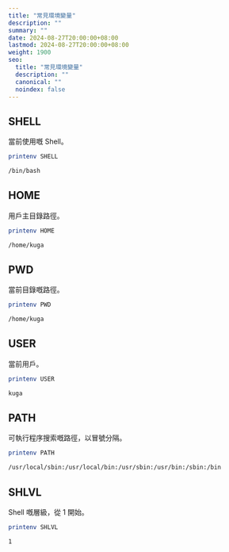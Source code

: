 ```yaml
---
title: "常見環境變量"
description: ""
summary: ""
date: 2024-08-27T20:00:00+08:00
lastmod: 2024-08-27T20:00:00+08:00
weight: 1900
seo:
  title: "常見環境變量"
  description: ""
  canonical: ""
  noindex: false
---
```


## SHELL

當前使用嘅 Shell。

```bash {frame="none"}
printenv SHELL
```

```bash {frame="none"}
/bin/bash
```

## HOME

用戶主目錄路徑。

```bash {frame="none"}
printenv HOME
```

```bash {frame="none"}
/home/kuga
```

## PWD

當前目錄嘅路徑。

```bash {frame="none"}
printenv PWD
```

```bash {frame="none"}
/home/kuga
```

## USER

當前用戶。

```bash {frame="none"}
printenv USER
```

```bash {frame="none"}
kuga
```

## PATH

可執行程序搜索嘅路徑，以冒號分隔。

```bash {frame="none"}
printenv PATH
```

```bash {frame="none"}
/usr/local/sbin:/usr/local/bin:/usr/sbin:/usr/bin:/sbin:/bin
```

## SHLVL

Shell 嘅層級，從 1 開始。

```bash {frame="none"}
printenv SHLVL
```

```bash {frame="none"}
1
```
